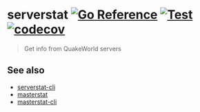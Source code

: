 # serverstat [![Go Reference](https://pkg.go.dev/badge/github.com/vikpe/serverstat.svg)](https://pkg.go.dev/github.com/vikpe/serverstat) [![Test](https://github.com/vikpe/serverstat/actions/workflows/test.yml/badge.svg?branch=main)](https://github.com/vikpe/serverstat/actions/workflows/test.yml) [![codecov](https://codecov.io/gh/vikpe/serverstat/branch/main/graph/badge.svg)](https://codecov.io/gh/vikpe/serverstat)

> Get info from QuakeWorld servers

## See also

* [serverstat-cli](https://github.com/vikpe/serverstat-cli)
* [masterstat](https://github.com/vikpe/masterstat)
* [masterstat-cli](https://github.com/vikpe/masterstat-cli)
